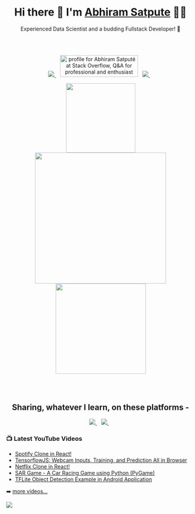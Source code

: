
<h1 align='center'>
  Hi there 👋  I'm   <a href="https://abhiram11.github.io/" target="_blank">
  Abhiram Satpute</a> 👨‍💻
</h1>
<p align='center'>
  Experienced Data Scientist and a budding Fullstack Developer! 🚀
</p><br><br>
<p align='center'>
 
  <a href="https://www.linkedin.com/in/abhiram-satpute/" target="_blank">
    <img src="https://img.shields.io/badge/linkedin-%230077B5.svg?&style=for-the-badge&logo=linkedin&logoColor=white" />
  </a>&nbsp;&nbsp;
  <a href="https://stackoverflow.com/users/8185479/abhiram-satput%c3%a9"><img src="https://stackoverflow.com/users/flair/8185479.png?theme=dark" width="208" height="58" alt="profile for Abhiram Satput&#233; at Stack Overflow, Q&amp;A for professional and enthusiast programmers" title="More than 64K+ Profiles Reached as well!"></a>&nbsp;&nbsp;
<!--   <a href="https://stackoverflow.com/users/8185479/abhiram-satput%c3%a9" target="_blank">
    <img src="https://img.shields.io/badge/stackoverflow />        
  </a>&nbsp;&nbsp; -->
  <a href="https://twitter.com/abhiram_satpute" target="_blank">
    <img src="https://img.shields.io/badge/twitter-%231DA1F2.svg?&style=for-the-badge&logo=twitter&logoColor=white" />        
  </a>&nbsp;&nbsp;
  
</p>
<p align='center'>
  <a href="#"><img src="https://abhiram11.github.io/images/name-sketch-crop.gif" width="185"></a>
  <a href="#"><img src="https://github-readme-stats.vercel.app/api?username=abhiram11&show_icons=true&count_private=true&theme=dark" width="350"></a>
  <a href="#"><img src="https://media.giphy.com/media/62PP2yEIAZF6g/giphy.gif" width="241"></a>
</p>
<br/>
<br/>
<h2 align='center'>
  Sharing, whatever I learn, on these platforms -
</h2>
<p align='center'>
  <a href="https://www.youtube.com/channel/UCfk8qjnhHsVTuygD9fwlx7g" target="_blank">
    <img src="https://img.shields.io/badge/youtube-%23FF0000.svg?&style=for-the-badge&logo=youtube&logoColor=white" />        
  </a>&nbsp;&nbsp;
  <a href="https://github.com/abhiram11" target="_blank">
    <img src="https://img.shields.io/badge/Github-grey.svg?&style=for-the-badge&logo=github&logoColor=white" />        
  </a>&nbsp;&nbsp;
</p>

### 📺 Latest YouTube Videos

<!-- YOUTUBE:START -->
- [Spotify Clone in React!](https://www.youtube.com/watch?v=jaBoEC1lNYQ)
- [TensorflowJS: Webcam Inputs, Training, and Prediction All in Browser](https://www.youtube.com/watch?v=BGfSsugl-_8)
- [Netflix Clone in React!](https://www.youtube.com/watch?v=HXC1u8Jvjc4)
- [SAR Game - A Car Racing Game using Python (PyGame)](https://www.youtube.com/watch?v=nMyUF5lCZDs)
- [TFLite Object Detection Example in Android Application](https://www.youtube.com/watch?v=yRy7Z8eWq2c)
<!-- YOUTUBE:END -->

➡️ [more videos...](https://www.youtube.com/channel/UCfk8qjnhHsVTuygD9fwlx7g)


<!-- <p align='center'> -->

![](https://estruyf-github.azurewebsites.net/api/VisitorHit?user=abhiram11&repo=abhiram11countColorcountColor&countColor=%237B1E7A)

<!-- [![Visits Badge](https://badges.pufler.dev/visits//abhiram11/abhiram11)](https://badges.pufler.dev) -->
<!-- ![Visitor Count](https://profile-counter.glitch.me/abhiram11/count.svg) -->
<!--   <a href="#"><img src="https://badges.pufler.dev/visits/abhiram11/abhiram11"></a> -->
<!-- </p> -->

<!--
**abhiram11/abhiram11** is a ✨ _special_ ✨ repository because its `README.md` (this file) appears on your GitHub profile.

Here are some ideas to get you started:

- 🔭 I’m currently working on ...
- 🌱 I’m currently learning ...
- 👯 I’m looking to collaborate on ...
- 🤔 I’m looking for help with ...
- 💬 Ask me about ...
- 📫 How to reach me: ...
- 😄 Pronouns: ...
- ⚡ Fun fact: ...
-->
